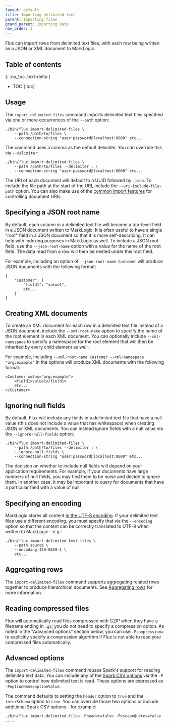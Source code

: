 ```yaml
---
layout: default
title: Importing delimited text
parent: Importing files
grand_parent: Importing Data
nav_order: 3
---
```


Flux can import rows from delimited text files, with each row being written as a JSON or XML document to MarkLogic.

## Table of contents
{: .no_toc .text-delta }

- TOC
{:toc}

## Usage

The `import-delimited-files` command imports delimited text files specified via one or more occurrences of the 
`--path` option:

```
./bin/flux import-delimited-files \
    --path /path/to/files \
    --connection-string "user:password@localhost:8000" etc...
```

The command uses a comma as the default delimiter. You can override this via `--delimiter`:

```
./bin/flux import-delimited-files \
    --path /path/to/files --delimiter ; \
    --connection-string "user:password@localhost:8000" etc...
```

The URI of each document will default to a UUID followed by `.json`. To include the file path at the start of the URI,
include the `--uri-include-file-path` option. You can also make use of the
[common import features](../common-import-features.md) for controlling document URIs.

## Specifying a JSON root name

By default, each column in a delimited text file will become a top-level field in a JSON document written to 
MarkLogic. It is often useful to have a single "root" field in a JSON document so that it is more self-describing. It
can help with indexing purposes in MarkLogic as well. To include a JSON root field, use the `--json-root-name` option with
a value for the name of the root field. The data read from a row will then be nested under this root field.

For example, including an option of `--json-root-name Customer` will produce JSON documents with the following format:

```
{
    "Customer": {
        "field1": "value1",
        etc...
    }
}
```

## Creating XML documents

To create an XML document for each row in a delimited text file instead of a JSON document, include the `--xml-root-name`
option to specify the name of the root element in each XML document. You can optionally include `--xml-namespace` to 
specify a namespace for the root element that will then be inherited by every child element as well.

For example, including `--xml-root-name Customer --xml-namespace "org:example"` in the options will produce XML 
documents with the following format:

```
<Customer xmlns="org:example">
    <field1>value1</field1>
    etc...
</Customer>
```

## Ignoring null fields

By default, Flux will include any fields in a delimited text file that have a null value (this does not include
a value that has whitespace) when creating JSON or XML documents. You can instead ignore fields with a null value
via the `--ignore-null-fields` option:

```
./bin/flux import-delimited-files \
    --path /path/to/files --delimiter ; \
    --ignore-null-fields \
    --connection-string "user:password@localhost:8000" etc...
```

The decision on whether to include null fields will depend on your application requirements. For example, if your
documents have large numbers of null fields, you may find them to be noise and decide to ignore them. In another case,
it may be important to query for documents that have a particular field with a value of null.

## Specifying an encoding

MarkLogic stores all content [in the UTF-8 encoding](https://docs.marklogic.com/guide/search-dev/encodings_collations#id_87576).
If your delimited text files use a different encoding, you must specify that via the `--encoding` option so that
the content can be correctly translated to UTF-8 when written to MarkLogic - e.g.:

```
./bin/flux import-delimited-text-files \
    --path source \
    --encoding ISO-8859-1 \
    etc...
```

## Aggregating rows

The `import-delimited-files` command supports aggregating related rows together to produce hierarchical documents. See
[Aggregating rows](../aggregating-rows.md) for more information.

## Reading compressed files

Flux will automatically read files compressed with GZIP when they have a filename ending in `.gz`; you do not need to
specify a compression option. As noted in the "Advanced options" section below, you can use `-Pcompression=` to
explicitly specify a compression algorithm if Flux is not able to read your compressed files automatically.

## Advanced options

The `import-delimited-files` command reuses Spark's support for reading delimited text data. You can include any of
the [Spark CSV options](https://spark.apache.org/docs/latest/sql-data-sources-csv.html) via the `-P` option
to control how delimited text is read. These options are expressed as `-PoptionName=optionValue`.

The command defaults to setting the `header` option to `true` and the
`inferSchema` option to `true`. You can override those two options or include additional Spark CSV options - for
example:

    ./bin/flux import-delimited-files -Pheader=false -PescapeQuotes=false ....
